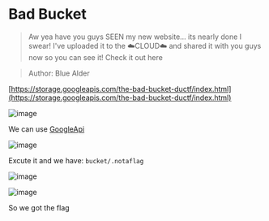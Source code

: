 # Bad Bucket

> Aw yea have you guys SEEN my new website... its nearly done I swear! I've uploaded it to the ☁️CLOUD☁️ and shared it with you guys now so you can see it! Check it out here

> Author: Blue Alder

[https://storage.googleapis.com/the-bad-bucket-ductf/index.html](https://storage.googleapis.com/the-bad-bucket-ductf/index.html)

![image](https://user-images.githubusercontent.com/62060867/134980464-3585d37c-0131-4029-bb42-dd745dac7984.png)


We can use [GoogleApi](https://cloud.google.com/storage/docs/json_api/v1/objects/list?apix=true#try-it) 

![image](https://user-images.githubusercontent.com/62060867/134980829-79941af0-307b-440f-8644-d7c32bb022c3.png)

Excute it and we have: `bucket/.notaflag`

![image](https://user-images.githubusercontent.com/62060867/134980976-d204452b-e7ee-4d1f-b926-c7019254bad0.png)

![image](https://user-images.githubusercontent.com/62060867/134981320-410d6c73-f922-4978-b43a-d901d935b902.png)

So we got the flag


